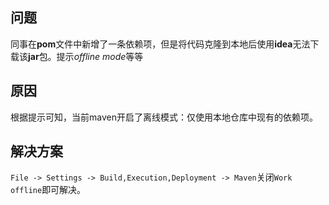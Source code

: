 ## 问题

同事在**pom**文件中新增了一条依赖项，但是将代码克隆到本地后使用**idea**无法下载该**jar**包。提示*offline mode*等等

## 原因

根据提示可知，当前maven开启了离线模式：仅使用本地仓库中现有的依赖项。

## 解决方案

`File -> Settings -> Build,Execution,Deployment -> Maven`关闭`Work offline`即可解决。